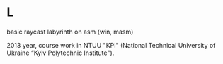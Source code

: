# L
basic raycast labyrinth on asm (win, masm)

2013 year, course work in NTUU "KPI" (National Technical University of Ukraine “Kyiv Polytechnic Institute").
